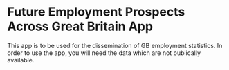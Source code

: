 # Future Employment Prospects Across Great Britain App

This app is to be used for the dissemination of GB employment statistics. In order to use the app, you will need the data which are not publically available.
